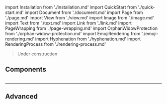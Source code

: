 import Installation from './installation.md'
import QuickStart from './quick-start.md'
import Document from './document.md'
import Page from './page.md'
import View from './view.md'
import Image from './image.md'
import Text from './text.md'
import Link from './link.md'
import PageWrapping from './page-wrapping.md'
import OrphanWidowProtection from './orphan-widow-protection.md'
import EmojiRendering from './emoji-rendering.md'
import Hyphenation from './hyphenation.md'
import RenderingProcess from './rendering-process.md'

> Under construction

<Installation components={components} />
<QuickStart components={components} />

## Components
<Document components={components} />
<Page components={components} />
<View components={components} />
<Image components={components} />
<Text components={components} />
<Link components={components} />

---

## Advanced
<PageWrapping components={components} />
<OrphanWidowProtection components={components} />
<EmojiRendering components={components} />
<Hyphenation components={components} />
<RenderingProcess components={components} />
